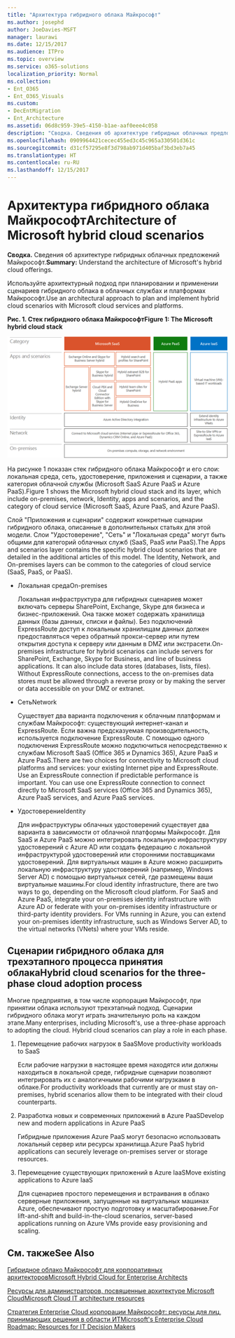 ```yaml
---
title: "Архитектура гибридного облака Майкрософт"
ms.author: josephd
author: JoeDavies-MSFT
manager: laurawi
ms.date: 12/15/2017
ms.audience: ITPro
ms.topic: overview
ms.service: o365-solutions
localization_priority: Normal
ms.collection:
- Ent_O365
- Ent_O365_Visuals
ms.custom:
- DecEntMigration
- Ent_Architecture
ms.assetid: 06d8c959-39e5-4150-b1ae-aaf0eee4c058
description: "Сводка. Сведения об архитектуре гибридных облачных предложений Майкрософт."
ms.openlocfilehash: 0909964421cecec455ed3c45c965a330501d361c
ms.sourcegitcommit: d31cf57295e8f3d798ab971d405baf3bd3eb7a45
ms.translationtype: HT
ms.contentlocale: ru-RU
ms.lasthandoff: 12/15/2017
---
```

# <a name="architecture-of-microsoft-hybrid-cloud-scenarios"></a><span data-ttu-id="d5b29-103">Архитектура гибридного облака Майкрософт</span><span class="sxs-lookup"><span data-stu-id="d5b29-103">Architecture of Microsoft hybrid cloud scenarios</span></span>

 <span data-ttu-id="d5b29-104">**Сводка.** Сведения об архитектуре гибридных облачных предложений Майкрософт.</span><span class="sxs-lookup"><span data-stu-id="d5b29-104">**Summary:** Understand the architecture of Microsoft's hybrid cloud offerings.</span></span>
  
<span data-ttu-id="d5b29-105">Используйте архитектурный подход при планировании и применении сценариев гибридного облака в облачных службах и платформах Майкрософт.</span><span class="sxs-lookup"><span data-stu-id="d5b29-105">Use an architectural approach to plan and implement hybrid cloud scenarios with Microsoft cloud services and platforms.</span></span>
  
<span data-ttu-id="d5b29-106">**Рис. 1. Стек гибридного облака Майкрософт**</span><span class="sxs-lookup"><span data-stu-id="d5b29-106">**Figure 1: The Microsoft hybrid cloud stack**</span></span>

![Стек гибридного облака Microsoft](images/Hybrid_Poster/Hybrid_Cloud_Stack.png)
  
<span data-ttu-id="d5b29-108">На рисунке 1 показан стек гибридного облака Майкрософт и его слои: локальная среда, сеть, удостоверение, приложения и сценарии, а также категория облачной службы (Microsoft SaaS Azure PaaS и Azure PaaS).</span><span class="sxs-lookup"><span data-stu-id="d5b29-108">Figure 1 shows the Microsoft hybrid cloud stack and its layer, which include on-premises, network, Identity, apps and scenarios, and the category of cloud service (Microsoft SaaS, Azure PaaS, and Azure PaaS).</span></span>
  
<span data-ttu-id="d5b29-p101">Слой "Приложения и сценарии" содержит конкретные сценарии гибридного облака, описанные в дополнительных статьях для этой модели. Слои "Удостоверение", "Сеть" и "Локальная среда" могут быть общими для категорий облачных служб (SaaS, PaaS или PaaS).</span><span class="sxs-lookup"><span data-stu-id="d5b29-p101">The Apps and scenarios layer contains the specific hybrid cloud scenarios that are detailed in the additional articles of this model. The Identity, Network, and On-premises layers can be common to the categories of cloud service (SaaS, PaaS, or PaaS).</span></span>
  
- <span data-ttu-id="d5b29-111">Локальная среда</span><span class="sxs-lookup"><span data-stu-id="d5b29-111">On-premises</span></span>
    
    <span data-ttu-id="d5b29-p102">Локальная инфраструктура для гибридных сценариев может включать серверы SharePoint, Exchange, Skype для бизнеса и бизнес-приложений. Она также может содержать хранилища данных (базы данных, списки и файлы). Без подключений ExpressRoute доступ к локальным хранилищам данных должен предоставляться через обратный прокси-сервер или путем открытия доступа к серверу или данным в DMZ или экстрасети.</span><span class="sxs-lookup"><span data-stu-id="d5b29-p102">On-premises infrastructure for hybrid scenarios can include servers for SharePoint, Exchange, Skype for Business, and line of business applications. It can also include data stores (databases, lists, files). Without ExpressRoute connections, access to the on-premises data stores must be allowed through a reverse proxy or by making the server or data accessible on your DMZ or extranet.</span></span>
    
- <span data-ttu-id="d5b29-115">Сеть</span><span class="sxs-lookup"><span data-stu-id="d5b29-115">Network</span></span>
    
    <span data-ttu-id="d5b29-p103">Существует два варианта подключения к облачным платформам и службам Майкрософт: существующий интернет-канал и ExpressRoute. Если важна предсказуемая производительность, используется подключение ExpressRoute. С помощью одного подключения ExpressRoute можно подключиться непосредственно к службам Microsoft SaaS (Office 365 и Dynamics 365), Azure PaaS и Azure PaaS.</span><span class="sxs-lookup"><span data-stu-id="d5b29-p103">There are two choices for connectivity to Microsoft cloud platforms and services: your existing Internet pipe and ExpressRoute. Use an ExpressRoute connection if predictable performance is important. You can use one ExpressRoute connection to connect directly to Microsoft SaaS services (Office 365 and Dynamics 365), Azure PaaS services, and Azure PaaS services.</span></span>
    
- <span data-ttu-id="d5b29-119">Удостоверение</span><span class="sxs-lookup"><span data-stu-id="d5b29-119">Identity</span></span>
    
    <span data-ttu-id="d5b29-p104">Для инфраструктуры облачных удостоверений существует два варианта в зависимости от облачной платформы Майкрософт. Для SaaS и Azure PaaS можно интегрировать локальную инфраструктуру удостоверений с Azure AD или создать федерацию с локальной инфраструктурой удостоверений или сторонними поставщиками удостоверений. Для виртуальных машин в Azure можно расширить локальную инфраструктуру удостоверений (например, Windows Server AD) с помощью виртуальных сетей, где размещены ваши виртуальные машины.</span><span class="sxs-lookup"><span data-stu-id="d5b29-p104">For cloud identity infrastructure, there are two ways to go, depending on the Microsoft cloud platform. For SaaS and Azure PaaS, integrate your on-premises identity infrastructure with Azure AD or federate with your on-premises identity infrastructure or third-party identity providers. For VMs running in Azure, you can extend your on-premises identity infrastructure, such as Windows Server AD, to the virtual networks (VNets) where your VMs reside.</span></span>
    
## <a name="hybrid-cloud-scenarios-for-the-three-phase-cloud-adoption-process"></a><span data-ttu-id="d5b29-123">Сценарии гибридного облака для трехэтапного процесса принятия облака</span><span class="sxs-lookup"><span data-stu-id="d5b29-123">Hybrid cloud scenarios for the three-phase cloud adoption process</span></span>

<span data-ttu-id="d5b29-p105">Многие предприятия, в том числе корпорация Майкрософт, при принятии облака используют трехэтапный подход. Сценарии гибридного облака могут играть значительную роль на каждом этапе.</span><span class="sxs-lookup"><span data-stu-id="d5b29-p105">Many enterprises, including Microsoft's, use a three-phase approach to adopting the cloud. Hybrid cloud scenarios can play a role in each phase.</span></span>
  
1. <span data-ttu-id="d5b29-126">Перемещение рабочих нагрузок в SaaS</span><span class="sxs-lookup"><span data-stu-id="d5b29-126">Move productivity workloads to SaaS</span></span>
    
    <span data-ttu-id="d5b29-127">Если рабочие нагрузки в настоящее время находятся или должны находиться в локальной среде, гибридные сценарии позволяют интегрировать их с аналогичными рабочими нагрузками в облаке.</span><span class="sxs-lookup"><span data-stu-id="d5b29-127">For productivity workloads that currently are or must stay on-premises, hybrid scenarios allow them to be integrated with their cloud counterparts.</span></span>
    
2. <span data-ttu-id="d5b29-128">Разработка новых и современных приложений в Azure PaaS</span><span class="sxs-lookup"><span data-stu-id="d5b29-128">Develop new and modern applications in Azure PaaS</span></span>
    
    <span data-ttu-id="d5b29-129">Гибридные приложения Azure PaaS могут безопасно использовать локальный сервер или ресурсы хранилища.</span><span class="sxs-lookup"><span data-stu-id="d5b29-129">Azure PaaS hybrid applications can securely leverage on-premises server or storage resources.</span></span>
    
3. <span data-ttu-id="d5b29-130">Перемещение существующих приложений в Azure IaaS</span><span class="sxs-lookup"><span data-stu-id="d5b29-130">Move existing applications to Azure IaaS</span></span>
    
    <span data-ttu-id="d5b29-131">Для сценариев простого перемещения и встраивания в облако серверные приложения, запущенные на виртуальных машинах Azure, обеспечивают простую подготовку и масштабирование.</span><span class="sxs-lookup"><span data-stu-id="d5b29-131">For lift-and-shift and build-in-the-cloud scenarios, server-based applications running on Azure VMs provide easy provisioning and scaling.</span></span>
    
## <a name="see-also"></a><span data-ttu-id="d5b29-132">См. также</span><span class="sxs-lookup"><span data-stu-id="d5b29-132">See Also</span></span>

[<span data-ttu-id="d5b29-133">Гибридное облако Майкрософт для корпоративных архитекторов</span><span class="sxs-lookup"><span data-stu-id="d5b29-133">Microsoft Hybrid Cloud for Enterprise Architects</span></span>](microsoft-hybrid-cloud-for-enterprise-architects.md)
  
[<span data-ttu-id="d5b29-134">Ресурсы для администраторов, посвященные архитектуре Microsoft Cloud</span><span class="sxs-lookup"><span data-stu-id="d5b29-134">Microsoft Cloud IT architecture resources</span></span>](microsoft-cloud-it-architecture-resources.md)

[<span data-ttu-id="d5b29-135">Стратегия Enterprise Cloud корпорации Майкрософт: ресурсы для лиц, принимающих решения в области ИТ</span><span class="sxs-lookup"><span data-stu-id="d5b29-135">Microsoft's Enterprise Cloud Roadmap: Resources for IT Decision Makers</span></span>](https://sway.com/FJ2xsyWtkJc2taRD)




